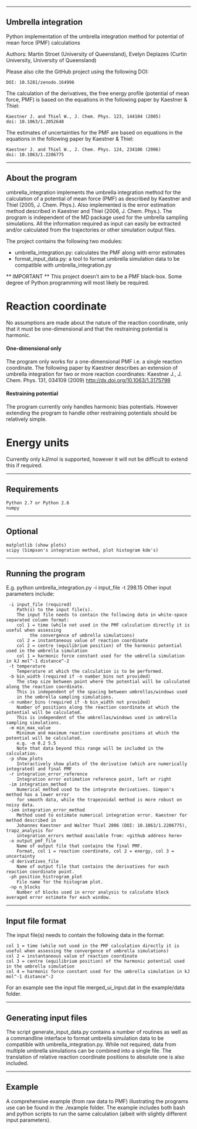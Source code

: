 -----------------------------------
Umbrella integration
-----------------------------------

Python implementation of the umbrella integration method for potential of mean force (PMF) calculations

Authors: Martin Stroet (University of Queensland),
         Evelyn Deplazes (Curtin University, University of Queensland)

Please also cite the GitHub project using the following DOI:

    DOI: 10.5281/zenodo.164996

The calculation of the derivatives, the free energy profile (potential of mean
force, PMF) is based on the equations in the following paper by Kaestner & Thiel:

    Kaestner J. and Thiel W., J. Chem. Phys. 123, 144104 (2005)
    doi: 10.1063/1.2052648

The estimates of uncertainties for the PMF are based on equations in
the equations in the following paper by Kaestner & Thiel:

    Kaestner J. and Thiel W., J. Chem. Phys. 124, 234106 (2006)
    doi: 10.1063/1.2206775


--------------------
About the program
--------------------

umbrella_integration implements the umbrella integration method for the calculation of a potential of mean force (PMF) as described by Kaestner and Thiel (2005, J. Chem. Phys.). Also implemented is the error estimation method described in Kaestner and Thiel (2006, J. Chem. Phys.). The program is independent of the MD package used for the umbrella sampling simulations. All the information required as input can easily be extracted and/or calculated from the trajectories or other simulation output files.

The project contains the following two modules:
- umbrella_integration.py: calculates the PMF along with error estimates
- format_input_data.py: a tool to format umbrella simulation data to be compatible with umbrella_integration.py

** IMPORTANT **
This project doesn't aim to be a PMF black-box. Some degree of Python programming will most likely be required.

# Reaction coordinate
No assumptions are made about the nature of the reaction coordinate, only that it must be one-dimensional and that the restraining potential is harmonic.

#### One-dimensional only
The program only works for a one-dimensional PMF i.e. a single reaction
coordinate. The following paper by Kaestner describes an extension of umbrella
integration for two or more reaction coordinates:
Kaestner J., J. Chem. Phys. 131, 034109 (2009) http://dx.doi.org/10.1063/1.3175798

#### Restraining potential
The program currently only handles harmonic bias potentials. However extending the program to handle
other restraining potentials should be relatively simple.

# Energy units
Currently only kJ/mol is supported, however it will not be difficult to extend this if required.

---------------------
Requirements
----------------------

    Python 2.7 or Python 2.6
    numpy

---------------------
Optional
----------------------

    matplotlib (show plots)
    scipy (Simpson's integration method, plot histogram kde's)

--------------------
Running the program
--------------------
E.g. python umbrella_integration.py -i input_file -t 298.15
Other input parameters include:

     -i input_file (required)
        Path(s) to the input file(s).
        The input file needs to contain the following data in white-space separated column format:
        col 1 = time (while not used in the PMF calculation directly it is useful when assessing
             the convergence of umbrella simulations)
        col 2 = instantaneous value of reaction coordinate
        col 2 = centre (equilibrium position) of the harmonic potential used in the umbrella simulation
        col 1 = harmonic force constant used for the umbrella simulation in kJ mol^-1 distance^-2
     -t temperature
        Temperature at which the calculation is to be performed.
     -b bin_width (required if -n number_bins not provided)
        The step size between point where the potential will be calculated along the reaction coordinate.
        This is independent of the spacing between umbrellas/windows used
        in the umbrella sampling simulations.
     -n number_bins (required if -b bin_width not provided)
        Number of positions along the reaction coordinate at which the potential will be calculated.
        This is independent of the umbrellas/windows used in umbrella sampling simulations.
     -m min_max_value
        Minimum and maximum reaction coordinate positions at which the potential will be calculated.
        e.g. -m 0.2 5.5
        Note that data beyond this range will be included in the calculation.
     -p show_plots
        Interactively show plots of the derivative (which are numerically integrated) and final PMF
     -r integration_error_reference
        Integration error estimation reference point, left or right
     -im integration_method
        Numerical method used to the integrate derivatives. Simpon's method has a lower error
        for smooth data, while the trapezoidal method is more robust on noisy data.
     -iem integration_error_method
        Method used to estimate numerical integration error. Kaestner for method described in
        Johannes Kaestner and Walter Thiel 2006 (DOI: 10.1063/1.2206775), trapz_analysis for
        integration_errors method available from: <github address here>
     -o output_pmf_file
        Name of output file that contains the final PMF.
        Format, col 1 = reaction coordinate, col 2 = energy, col 3 = uncertainty
     -d derivatives_file
        Name of output file that contains the derivatives for each reaction coordinate point.
     -ph position_histrogram_plot
        File name for the histogram plot.
     -np n_blocks
        Number of blocks used in error analysis to calculate block averaged error estimate for each window.


----------------------
Input file format
----------------------

The input file(s) needs to contain the following data in the format:

    col 1 = time (while not used in the PMF calculation directly it is useful when assessing the convergence of umbrella simulations)
    col 2 = instantaneous value of reaction coordinate
    col 3 = centre (equilibrium position) of the harmonic potential used in the umbrella simulation
    col 4 = harmonic force constant used for the umbrella simulation in kJ mol^-1 distance^-2

For an example see the input file merged_ui_input.dat in the example/data folder.

----------------------------
Generating input files
----------------------------

The script generate_input_data.py contains a number of routines as well as a commandline interface to format umbrella simulation data to be compatible with umbrella_integration.py. While not required, data from multiple umbrella simulations can be combined into a single file. The translation of relative reaction coordinate positions to absolute one is also included.

----------------------------
Example
----------------------------

A comprehensive example (from raw data to PMF) illustrating the programs use can be found in the ./example folder. The example includes both bash and python scripts to run the same calculation (albeit with slightly different input parameters).
